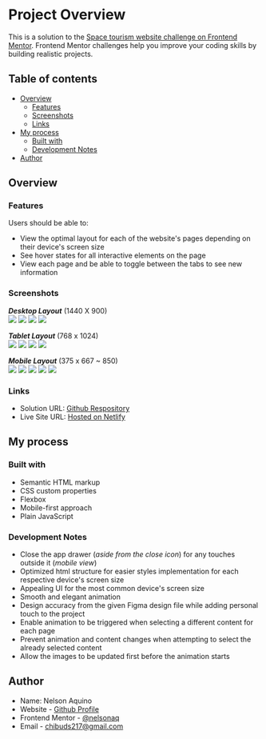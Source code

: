 # Project Overview

This is a solution to the [Space tourism website challenge on Frontend Mentor](https://www.frontendmentor.io/challenges/space-tourism-multipage-website-gRWj1URZ3). Frontend Mentor challenges help you improve your coding skills by building realistic projects.

## Table of contents

- [Overview](#overview)
  - [Features](#features)
  - [Screenshots](#screenshots)
  - [Links](#links)
- [My process](#my-process)
  - [Built with](#built-with)
  - [Development Notes](#development-notes)
- [Author](#author)

## Overview

### Features

Users should be able to:

- View the optimal layout for each of the website's pages depending on their device's screen size
- See hover states for all interactive elements on the page
- View each page and be able to toggle between the tabs to see new information

### Screenshots

**_Desktop Layout_** (1440 X 900)\
![](./screenshots/desktop/desktop-home.PNG)
![](./screenshots/desktop/desktop-destination.PNG)
![](./screenshots/desktop/desktop-crew.PNG)
![](./screenshots/desktop/desktop-technology.PNG)

**_Tablet Layout_** (768 x 1024)\
![](./screenshots/tablet/tablet-home.PNG)
![](./screenshots/tablet/tablet-destination.PNG)
![](./screenshots/tablet/tablet-crew.PNG)
![](./screenshots/tablet/tablet-technology.PNG)

**_Mobile Layout_** (375 x 667 ~ 850) \
![](./screenshots/mobile/mobile-home.PNG)
![](./screenshots/mobile/mobile-home-nav-drawer.PNG)
![](./screenshots/mobile/mobile-destination.PNG)
![](./screenshots/mobile/mobile-crew.PNG)
![](./screenshots/mobile/mobile-technology.PNG)

### Links

- Solution URL: [Github Respository](https://github.com/nelsonaq/space-tourism)
- Live Site URL: [Hosted on Netlify](https://space-tourism-nelson.netlify.app/)

## My process

### Built with

- Semantic HTML markup
- CSS custom properties
- Flexbox
- Mobile-first approach
- Plain JavaScript

### Development Notes

- Close the app drawer (_aside from the close icon_) for any touches outside it (_mobile view_)
- Optimized html structure for easier styles implementation for each respective device's screen size
- Appealing UI for the most common device's screen size
- Smooth and elegant animation
- Design accuracy from the given Figma design file while adding personal touch to the project
- Enable animation to be triggered when selecting a different content for each page
- Prevent animation and content changes when attempting to select the already selected content
- Allow the images to be updated first before the animation starts

## Author

- Name: Nelson Aquino
- Website - [Github Profile](https://github.com/nelsonaq)
- Frontend Mentor - [@nelsonaq](https://www.frontendmentor.io/profile/nelsonaq)
- Email - chibuds217@gmail.com

